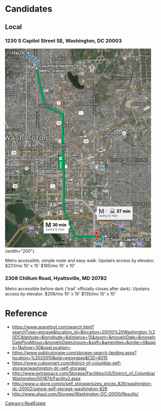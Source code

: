 # Candidates

## Local

### 1230 S Capitol Street SE, Washington, DC 20003

![](StorageMetroRoute.jpg "StorageMetroRoute.jpg"){width="200"}

Metro accessible, simple route and easy walk. Upstairs access by
elevator. \$221/mo 10' x 15' \$185/mo 10' x 10'

### 2308 Chillum Road, Hyattsville, MD 20782

Metro accessible before dark ('trail' officially closes after dark).
Upstairs access by elevator. \$206/mo 10' x 15' \$135/mo 10' x 10'

# Reference

-   <https://www.sparefoot.com/search.html?searchType=storage&location_id=&location=20010%20Washington,%20DC&latitude=&longitude=&distance=15&zoom=&moveInDate=&moveInDatePlusMinus=&moveInDateUnsure=&sqft=&amenities=&order=0&page=1&show=30&useLocation=>
-   <https://www.publicstorage.com/storage-search-landing.aspx?location=%2020010&pid=wgoogseo&CID=8015>
-   <https://www.cubesmart.com/district-of-columbia-self-storage/washington-dc-self-storage/>
-   <http://www.extraspace.com/Storage/Facilities/US/District_of_Columbia/Washington/501874/Facility2.aspx>
-   <http://www.u-store.com/p/self_storage/sizes_prices_826/washington-dc-20002/ustore-self-storage-washington-826>
-   <http://www.uhaul.com/Storage/Washington-DC-20010/Results/>

[Category:RealEstate](Category:RealEstate)
